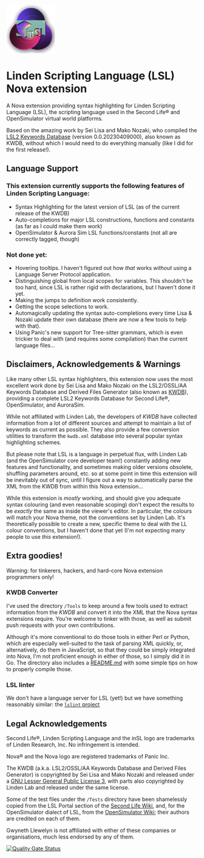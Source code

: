 ![LSL syntax highlighting for the Nova editor](https://github.com/GwynethLlewelyn/LSL.novaextension/blob/main/Images/extension/Nova-LSL-logo.png?raw=true)

# Linden Scripting Language (LSL) Nova extension

A Nova extension providing syntax highlighting for Linden Scripting Language (LSL), the scripting language used in the Second Life® and OpenSimulator virtual world platforms.

Based on the amazing work by Sei Lisa and Mako Nozaki, who compiled the [LSL2 Keywords Database](https://github.com/Sei-Lisa/kwdb) (version 0.0.20230409000), also known as KWDB, without which I would need to do everything manually (like I did for the first release!).

## Language Support

### This extension currently supports the following features of Linden Scripting Language:

-   Syntax Highlighting for the latest version of LSL (as of the current release of the KWDB)
-   Auto-completions for major LSL constructions, functions and constants (as far as I could make them work)
-   OpenSimulator & Aurora Sim LSL functions/constants (not all are correctly tagged, though)

### Not done yet:

-   Hovering tooltips. I haven't figured out how _that_ works _without_ using a Language Server Protocol application.
-   Distinguishing global from local scopes for variables. This shouldn't be too hard, since LSL is rather rigid with declarations, but I haven't done it yet.
-   Making the jumps to definition work consistently.
-   Getting the scope selections to work.
-   Automagically updating the syntax auto-completions every time Lisa & Nozaki update their own database (there are now a few tools to help with that).
-   Using Panic's new support for Tree-sitter grammars, which is even trickier to deal with (and requires some compilation) than the current language files...

## Disclaimers, Acknowledgements & Warnings

Like many other LSL syntax highlighters, this extension now uses the most excellent work done by Sei Lisa and Mako Nozaki on the LSL2/OSSL/AA Keywords Database and Derived Files Generator (also known as [KWDB](https://github.com/Sei-Lisa/kwdb)), providing a complete LSL2 Keywords Database for Second Life®, OpenSimulator, and AuroraSim.

While not affiliated with Linden Lab, the developers of _KWDB_ have collected information from a lot of different sources and attempt to maintain a list of keywords as current as possible. They also provide a few conversion utilities to transform the `kwdb.xml` database into several popular syntax highlighting schemes.

But please note that LSL is a language in perpetual flux, with Linden Lab (and the OpenSimulator core developer team!) constantly adding new features and functionality, and sometimes making older versions obsolete, shuffling parameters around, etc. so at some point in time this extension will be inevitably out of sync, until I figure out a way to automatically parse the XML from the KWDB from within this Nova extension...

While this extension is _mostly_ working, and should give you adequate syntax colouring (and even reasonable scoping) don't expect the results to be _exactly_ the same as inside the viewer's editor. In particular, the colours will match your Nova theme, not the conventions set by Linden Lab. It's theoretically possible to create a new, specific theme to deal with the LL colour conventions, but I haven't done that yet (I'm not expecting many people to use _this_ extension!).

## Extra goodies!

Warning: for tinkerers, hackers, and hard-core Nova extension programmers only!

### KWDB Converter

I've used the directory `/Tools` to keep around a few tools used to extract information from the _KWDB_ and convert it into the XML that the Nova syntax extensions require. You're welcome to tinker with those, as well as submit push requests with your own contributions.

Although it's more conventional to do those tools in either Perl or Python, which are especially well-suited to the task of parsing XML quickly, or, alternatively, do them in JavaScript, so that they could be simply integrated into Nova, I'm not proficient enough in either of those, so I simply did it in Go. The directory also includes a [README.md](Tools/README.md) with some simple tips on how to properly compile those.

### LSL linter

We don't have a language server for LSL (yet!) but we have something reasonably similar: the [`lslint` project](https://github.com/Makopo/lslint/)

## Legal Acknowledgements

Second Life®, Linden Scripting Language and the inSL logo are trademarks of Linden Research, Inc. No infringement is intended.

Nova® and the Nova logo are registered trademarks of Panic Inc.

The KWDB (a.k.a. LSL2/OSSL/AA Keywords Database and Derived Files Generator) is copyrighted by Sei Lisa and Mako Nozaki and released under a [GNU Lesser General Public License 3](http://www.gnu.org/licenses/lgpl-3.0.html), with parts also copyrighted by Linden Lab and released under the same license.

Some of the test files under the `/Tests` directory have been shamelessly copied from the LSL Portal section of the [Second Life Wiki](http://wiki.secondlife.com/wiki/Category:LSL_Library), and, for the OpenSimulator dialect of LSL, from the [OpenSimulator Wiki](http://opensimulator.org/wiki/OSSL_Script_Library); their authors are credited on each of them.

Gwyneth Llewelyn is not affiliated with either of these companies or organisations, much less endorsed by any of them.

[![Quality Gate Status](https://sonarcloud.io/api/project_badges/measure?project=GwynethLlewelyn_LSL.novaextension&metric=alert_status)](https://sonarcloud.io/summary/new_code?id=GwynethLlewelyn_LSL.novaextension)
